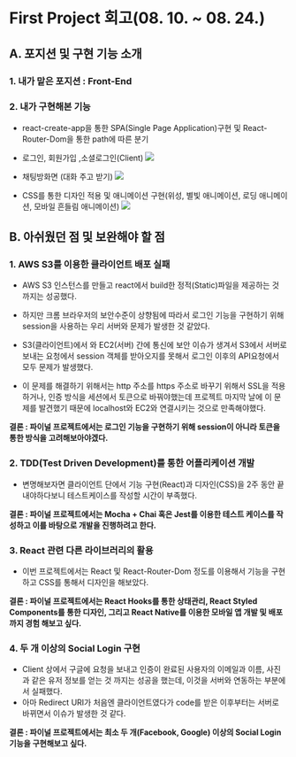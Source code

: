 # First Project 회고(08. 10. ~ 08. 24.)

## A. 포지션 및 구현 기능 소개

### 1. 내가 맡은 포지션 : Front-End

### 2. 내가 구현해본 기능

+ react-create-app을 통한 SPA(Single Page Application)구현 및 React-Router-Dom을 통한 path에 따른 분기
+ 로그인, 회원가입 ,소셜로그인(Client)
![](https://images.velog.io/images/harrycod/post/b7406ce2-8689-4779-9e1f-f3d43b7955b4/%EC%9D%B8%ED%8A%B8%EB%A1%9Cto%ED%9A%8C%EC%9B%90%EA%B0%80%EC%9E%85to%EB%A1%9C%EA%B7%B8%EC%9D%B8to%EC%B1%84%ED%8C%85%EB%A6%AC%EC%8A%A4%ED%8A%B8.gif)

+ 채팅방화면 (대화 주고 받기)
![](https://images.velog.io/images/harrycod/post/a13691d9-649f-49fc-8890-50cedbfb5221/11.%EC%B1%84%ED%8C%85%EB%B0%A9.gif)


+ CSS를 통한 디자인 적용 및 애니메이션 구현(위성, 별빛 애니메이션, 로딩 애니메이션, 모바일 흔들림 애니메이션)
![](https://images.velog.io/images/harrycod/post/feee89a8-7830-4b0e-86cf-dc55200b0cb7/Main_30frame.gif)


## B. 아쉬웠던 점 및 보완해야 할 점

### 1. AWS S3를 이용한 클라이언트 배포 실패

+ AWS S3 인스턴스를 만들고 react에서 build한 정적(Static)파일을 제공하는 것 까지는 성공했다. 

+ 하지만 크롬 브라우저의 보안수준이 상향됨에 따라서 로그인 기능을 구현하기 위해 session을 사용하는 우리 서버와 문제가 발생한 것 같았다. 
+ S3(클라이언트)에서 와 EC2(서버) 간에 통신에 보안 이슈가 생겨서 S3에서 서버로 보내는 요청에서 session 객체를 받아오지를 못해서 로그인 이후의 API요청에서 모두 문제가 발생했다.
+ 이 문제를 해결하기 위해서는 http 주소를 https 주소로 바꾸기 위해서 SSL을 적용하거나, 인증 방식을 세션에서 토큰으로 바꿔야했는데 프로젝트 마지막 날에 이 문제를 발견했기 때문에 localhost와 EC2와 연결시키는 것으로 만족해야했다.

**결론 : 파이널 프로젝트에서는 로그인 기능을 구현하기 위해 session이 아니라 토큰을 통한 방식을 고려해보아야겠다.**

### 2. TDD(Test Driven Development)를 통한 어플리케이션 개발

+ 변명해보자면 클라이언트 단에서 기능 구현(React)과 디자인(CSS)을 2주 동안 끝내야하다보니 테스트케이스를 작성할 시간이 부족했다.

**결론 : 파이널 프로젝트에서는 Mocha + Chai 혹은 Jest를 이용한 테스트 케이스를 작성하고 이를 바탕으로 개발을 진행하려고 한다.**

### 3. React 관련 다른 라이브러리의 활용

+ 이번 프로젝트에서는 React 및 React-Router-Dom 정도를 이용해서 기능을 구현하고 CSS를 통해서 디자인을 해보았다. 

**결론 : 파이널 프로젝트에서는 React Hooks를 통한 상태관리, React Styled Components를 통한 디자인, 그리고 React Native를 이용한 모바일 앱 개발 및 배포까지 경험 해보고 싶다.**

### 4. 두 개 이상의 Social Login 구현

+ Client 상에서 구글에 요청을 보내고 인증이 완료된 사용자의 이메일과 이름, 사진과 같은 유저 정보를 얻는 것 까지는 성공을 했는데, 이것을 서버와 연동하는 부분에서 실패했다. 
+ 아마 Redirect URI가 처음엔 클라이언트였다가 code를 받은 이후부터는 서버로 바뀌면서 이슈가 발생한 것 같다.

**결론 : 파이널 프로젝트에서는 최소 두 개(Facebook, Google) 이상의 Social Login 기능을 구현해보고 싶다.**